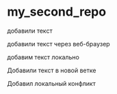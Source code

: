 # my_second_repo

добавили текст

добавили текст через веб-браузер

добавим текст локально

Добавили текст в новой ветке

Добавил локальный конфликт